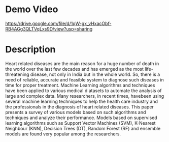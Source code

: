 # Demo Video
https://drive.google.com/file/d/1qW-gx_vHxacObf-RB4AGg3QLTVqLxs9D/view?usp=sharing
# Description
Heart related diseases are the main reason for a huge number of death in the world over the last few decades and has emerged as the most 
life-threatening disease, not only in India but in the whole world. So, there is a need of reliable, accurate and feasible system to diagnose 
such diseases in time for proper treatment. Machine Learning algorithms and techniques have been applied to various medical d atasets to 
automate the analysis of large and complex data. Many researchers, in recent times, havebeen using several machine learning techniques 
to help the health care industry and the professionals in the diagnosis of heart related diseases. This paper presents a survey of various 
models based on such algorithms and techniques and analyze their performance. Models based on supervised learning algorithms such as 
Support Vector Machines (SVM), K-Nearest Neighbour (KNN), Decision Trees (DT), Random Forest (RF) and ensemble models are found 
very popular among the researchers.
